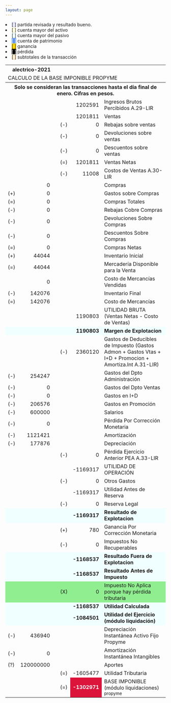 ```yaml
--- 
layout: page
--- 
```


<li><span style='background-color: lavender'>[    ]</span> partida revisada y resultado bueno. </li>
<li><span style='background-color: lightyellow'>[    ]</span> cuenta mayor del activo </li>
<li><span style='background-color: azure'>[    ]</span> cuenta mayor del pasivo </li>
<li><span style='color: white; background-color: cornflowerblue'>[    ]</span> cuenta de patrimonio </li>
<li><span style='background-color: gold'>[    ]</span> ganancia </li>
<li><span style='color: white; background-color: black'>[    ]</span> pérdida </li>
<li><span style='background-color: blanchedalmond'>[    ]</span> subtotales de la transacción </li>
<table><tbody>
<tr><th colspan='3'>alectrico-2021</th></tr>
<tr><td colspan='8'> CALCULO DE LA BASE IMPONIBLE PROPYME </td></tr><tr><th colspan='8'>Solo se consideran las transacciones hasta el día final de enero. Cifras en pesos. </th></tr>
<tr><td></td><td></td><td></td><td></td><td align='right'>1202591</td><td colspan='2'> Ingresos Brutos Percibidos A.29-LIR </td></tr>
<tr><td></td><td></td><td></td><td></td><td align='right'>1201811</td><td> Ventas </td></tr>
<tr><td></td><td></td><td></td><td> (-) </td> <td align='right'>0 </td> <td>  Rebajas sobre ventas </td></tr>
<tr><td></td><td></td><td></td><td> (-) </td><td align='right'>0</td><td> Devoluciones sobre ventas </td></tr>
<tr><td></td><td></td><td></td><td> (-) </td><td align='right'>0</td><td>Descuentos sobre ventas </td></tr>
<tr><td></td><td></td><td></td><td> (=) </td><td align='right'>1201811</td><td> Ventas Netas </td></tr>
<tr><td></td><td></td><td></td><td> (-) </td><td align='right'>11008</td> <td>Costos de Ventas A.30-LIR </td></tr>
<tr><td></td><td align='right'>0</td><td></td><td></td><td></td><td> Compras </td></tr>
<tr><td> (+) </td><td align='right'> 0</td><td></td><td> </td><td></td><td> Gastos sobre Compras </td></tr>
<tr><td> (=) </td><td align='right'>0</td><td></td><td></td><td></td><td>Compras Totales</td></tr> 
<tr><td> (-) </td><td align='right'>0</td><td></td><td></td><td></td><td> Rebajas Cobre Compras </td></tr>
<tr><td> (-) </td><td align='right'>0</td><td></td><td></td><td></td><td> Devoluciones Sobre Compras </td></tr>
<tr><td> (-) </td><td align='right'>0</td><td></td><td></td><td></td><td> Descuentos Sobre Compras </td></tr>
<tr><td>(=)</td><td align='right'>0</td><td></td><td></td><td></td><td>Compras Netas</td></tr> 
<tr><td> (+) </td><td align='right'>44044</td><td></td><td></td><td></td><td colspan='2'>Inventario Inicial</td></tr> 
<tr><td> (=) </td><td align='right'> 44044</td><td></td><td> </td><td></td><td> Mercadería Disponible para la Venta </td></tr>
<tr><td>     </td> <td align='right'> 0 </td><td> </td><td></td><td></td><td colspan='2'>Costo de Mercancías Vendidas</td></tr>
<tr><td> (-) </td> <td align='right'>142076</td><td> </td><td></td><td></td><td colspan='2'>Inventario Final </td></tr>
<tr><td> (=) </td> <td align='right'>142076</td><td> </td><td></td><td></td><td colspan='2'>Costo de Mercancías </td></tr>
<tr><td></td><td></td><td></td><td></td><td align='right'>1190803</td><td colspan='4'>  UTILIDAD BRUTA (Ventas Netas - Costo de Ventas) </td></tr>
<tr style='font-weight:bold; background-color: azure'><td></td><td></td><td></td><td></td><td align='right'>1190803</td><td colspan='4'>  Margen de Explotacion </td></tr>
<tr><td></td><td></td><td></td><td>(-)</td><td align='right'>2360120</td><td colspan='4'> Gastos de Deducibles de Impuesto (Gastos Admon + Gastos Vtas + I+D + Promocion + Amortiza.Int A.31-LIR) </td></tr>
<tr><td> (-) </td><td align='right'>254247</td><td></td><td></td><td></td><td> Gastos del Dpto Administración </td></tr>
<tr><td> (-) </td><td align='right'>0</td><td></td><td></td><td></td><td> Gastos del Dpto Ventas </td></tr>
<tr><td>(-)</td><td align='right' >0</td><td></td><td></td><td></td><td> Gastos en I+D </td></tr>
<tr><td>(-)</td><td align='right'>206576</td><td></td><td></td><td></td><td> Gastos en Promoción </td></tr>
<tr><td>(-)</td><td align='right'>600000</td><td></td><td></td><td></td><td> Salarios </td></tr>
<tr><td>(-) </td><td align='right'>0</td><td></td><td></td><td></td><td> Pérdida Por Corrección Monetaria </td></tr>
<tr><td>(-) </td><td align='right'>1121421</td><td></td><td></td><td></td><td> Amortización </td></tr>
<tr><td>(-) </td><td align='right'>177876</td><td></td><td></td><td></td><td> Depreciación </td></tr>
<tr><td></td><td></td><td></td><td> (-) </td><td align='right'>0</td><td> Pérdida Ejercicio Anterior PEA A.33-LIR </td></tr>
<tr><td> </td><td></td><td></td><td></td><td align='right'> -1169317</td><td> UTILIDAD DE OPERACIÓN </td></tr>
<tr><td></td><td></td><td></td><td> (-) </td><td align='right'>0</td><td> Otros Gastos </td></tr>
<tr><td></td><td> </td><td> </td><td></td><td align='right'>-1169317</td><td> Utilidad Antes de Reserva </td></tr>
<tr><td></td><td></td><td></td><td> (-) </td><td align='right'>0</td><td> Reserva Legal </td></tr>
<tr style='font-weight:bold; background-color: azure'><td> <td></td></td><td> </td><td></td><td align='right'>-1169317</td><td> Resultado de Explotacion </td></tr>
<tr><td></td><td></td><td></td><td> (+) </td><td align='right'>780</td><td> Ganancia Por Corrección Monetaria </td></tr>
<tr><td></td><td></td><td></td><td> (-) </td><td align='right'>0</td><td> Impuestos No Recuperables </td></tr>
<tr style='font-weight:bold; background-color: azure'><td> <td></td></td><td> </td><td></td><td align='right'>-1168537</td><td> Resultado Fuera de Explotacion </td></tr>
<tr style='font-weight:bold; background-color: azure'><td> <td></td></td><td> </td><td></td><td align='right'>-1168537</td><td> Resultado Antes de Impuesto</td></tr>
<tr style='background-color: lightgreen' ><td></td><td></td><td></td><td> (X) </td><td align='right'> 0</td><td> Impuesto No Aplica porque hay pérdida tributaria </td></tr>
<tr style='font-weight:bold;background-color: azure'><td> <td></td></td><td> </td><td></td><td align='right'>-1168537</td><td> Utilidad Calculada</td></tr>
<tr style='font-weight:bold;background-color: azure'><td> <td></td></td><td> </td><td></td><td align='right'>-1084501</td><td> Utilidad del Ejercicio (módulo liquidación)</td></tr>
<tr><td> (-) </td><td align='right'>436940</td><td></td><td></td><td></td><td> Depreciación Instantánea Activo Fijo Propyme </td></tr>
<tr><td> (-) </td><td align='right'>0</td><td></td><td></td><td></td><td> Amortización Instantánea Intangibles </td></tr>
<tr><td> (?) </td><td align='right'>120000000</td><td></td><td></td><td></td><td> Aportes </td></tr>
<tr><td> <td></td></td><td> </td><td> (=) </td><td align='right'>-1605477</td><td> Utilidad Tributaria </td></tr>
<tr><td></td><td></td><td></td><td> (=) </td><td align='right' style='font-weight:bold; color: white; background-color: crimson'>-1302971</td><td> BASE IMPONIBLE (módulo liquidaciones) <small>propyme</small></td></tr>
</tbody></table>